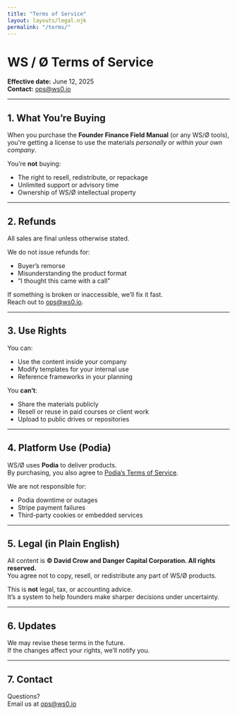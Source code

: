 ```yaml
---
title: "Terms of Service"
layout: layouts/legal.njk
permalink: "/terms/"
---
```


# WS / Ø Terms of Service

**Effective date:** June 12, 2025  
**Contact:** [ops@ws0.io](mailto:ops@ws0.io)

---

## 1. What You’re Buying

When you purchase the **Founder Finance Field Manual** (or any WS/Ø tools), you're getting a license to use the materials *personally* or *within your own company*.

You’re **not** buying:
- The right to resell, redistribute, or repackage
- Unlimited support or advisory time
- Ownership of WS/Ø intellectual property

---

## 2. Refunds

All sales are final unless otherwise stated.

We do not issue refunds for:
- Buyer’s remorse  
- Misunderstanding the product format  
- “I thought this came with a call”

If something is broken or inaccessible, we’ll fix it fast.  
Reach out to [ops@ws0.io](mailto:ops@ws0.io).

---

## 3. Use Rights

You can:
- Use the content inside your company
- Modify templates for your internal use
- Reference frameworks in your planning

You **can’t**:
- Share the materials publicly
- Resell or reuse in paid courses or client work
- Upload to public drives or repositories

---

## 4. Platform Use (Podia)

WS/Ø uses **Podia** to deliver products.  
By purchasing, you also agree to [Podia’s Terms of Service](https://www.podia.com/terms).

We are not responsible for:
- Podia downtime or outages
- Stripe payment failures
- Third-party cookies or embedded services

---

## 5. Legal (in Plain English)

All content is **© David Crow and Danger Capital Corporation. All rights reserved.**  
You agree not to copy, resell, or redistribute any part of WS/Ø products.

This is **not** legal, tax, or accounting advice.  
It’s a system to help founders make sharper decisions under uncertainty.

---

## 6. Updates

We may revise these terms in the future.  
If the changes affect your rights, we’ll notify you.

---

## 7. Contact

Questions?  
Email us at [ops@ws0.io](mailto:ops@ws0.io)